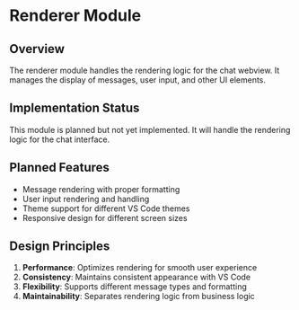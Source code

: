# Renderer Module

## Overview

The renderer module handles the rendering logic for the chat webview. It manages the display of messages, user input, and other UI elements.

## Implementation Status

This module is planned but not yet implemented. It will handle the rendering logic for the chat interface.

## Planned Features

- Message rendering with proper formatting
- User input rendering and handling
- Theme support for different VS Code themes
- Responsive design for different screen sizes

## Design Principles

1. **Performance**: Optimizes rendering for smooth user experience
2. **Consistency**: Maintains consistent appearance with VS Code
3. **Flexibility**: Supports different message types and formatting
4. **Maintainability**: Separates rendering logic from business logic
